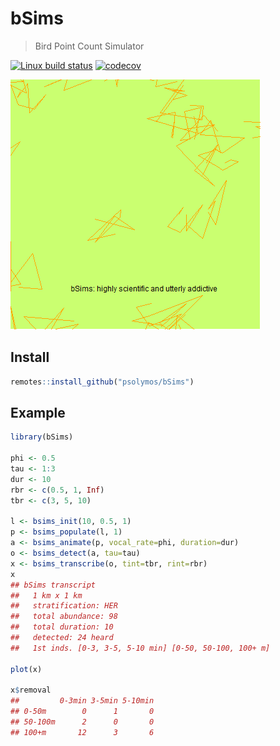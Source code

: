 # bSims
> Bird Point Count Simulator

[![Linux build status](https://travis-ci.org/psolymos/bSims.svg?branch=master)](https://travis-ci.org/psolymos/bSims)
[![codecov](https://codecov.io/gh/psolymos/bSims/branch/master/graph/badge.svg)](https://codecov.io/gh/psolymos/bSims)

![](bsims.gif)

## Install

```R
remotes::install_github("psolymos/bSims")
```

## Example

```R
library(bSims)

phi <- 0.5
tau <- 1:3
dur <- 10
rbr <- c(0.5, 1, Inf)
tbr <- c(3, 5, 10)

l <- bsims_init(10, 0.5, 1)
p <- bsims_populate(l, 1)
a <- bsims_animate(p, vocal_rate=phi, duration=dur)
o <- bsims_detect(a, tau=tau)
x <- bsims_transcribe(o, tint=tbr, rint=rbr)
x
## bSims transcript
##   1 km x 1 km
##   stratification: HER
##   total abundance: 98
##   total duration: 10
##   detected: 24 heard
##   1st inds. [0-3, 3-5, 5-10 min] [0-50, 50-100, 100+ m]

plot(x)

x$removal
##         0-3min 3-5min 5-10min
## 0-50m        0      1       0
## 50-100m      2      0       0
## 100+m       12      3       6
```
